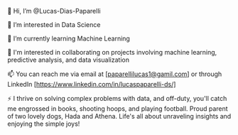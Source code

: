 👋 Hi, I’m @Lucas-Dias-Paparelli

👀 I’m interested in Data Science

🌱 I’m currently learning Machine Learning

💞️ I'm interested in collaborating on projects involving machine learning, predictive analysis, and data visualization

📫 You can reach me via email at [paparellilucas1@gamil.com] or through LinkedIn [https://www.linkedin.com/in/lucaspaparelli-ds/]

⚡ I thrive on solving complex problems with data, and off-duty, you'll catch me engrossed in books, shooting hoops, and playing football. 
    Proud parent of two lovely dogs, Hada and Athena.
    Life's all about unraveling insights and enjoying the simple joys!
